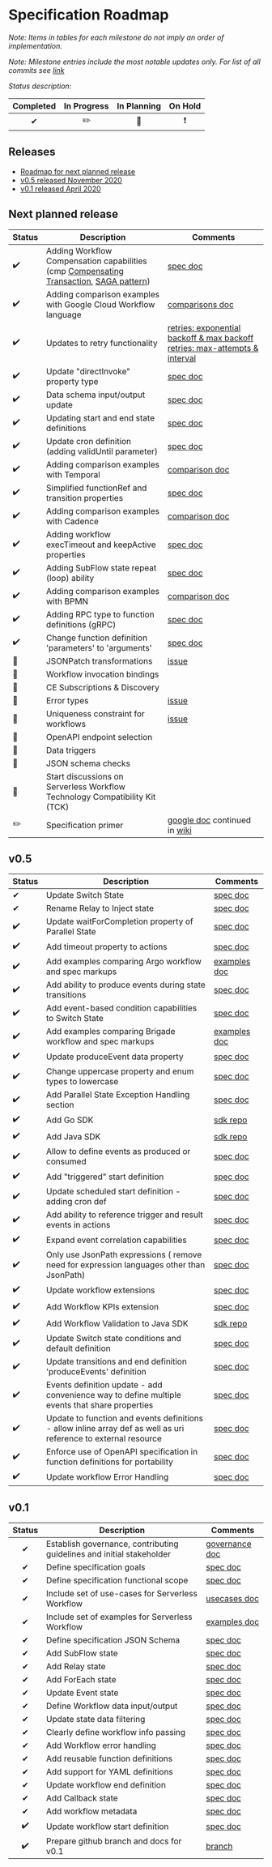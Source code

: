 # Specification Roadmap

_Note: Items in tables for each milestone do not imply an order of implementation._

_Note: Milestone entries include the most notable updates only. For list of all commits see [link](https://github.com/cncf/wg-serverless/commits/master)_

_Status description:_

| Completed | In Progress | In Planning | On Hold |
| :--: | :--: |  :--: | :--: |
| ✔ | ✏️ | 🚩 | ❗️|

## Releases

- [Roadmap for next planned release](#v06)
- [v0.5 released November 2020](#v05)
- [v0.1 released April 2020](#v01)

## <a name="v06"></a> Next planned release

| Status | Description | Comments |
| --- | --- |  --- |
| ✔️| Adding Workflow Compensation capabilities (cmp [Compensating Transaction](https://docs.microsoft.com/en-us/azure/architecture/patterns/compensating-transaction), [SAGA pattern](https://microservices.io/patterns/data/saga.html)) | [spec doc](../specification.md) |
| ✔️| Adding comparison examples with Google Cloud Workflow language| [comparisons doc](../comparisons/README.md) |
| ✔️| Updates to retry functionality | [retries: exponential backoff & max backoff](https://github.com/serverlessworkflow/specification/issues/137) [retries: max-attempts & interval](https://github.com/serverlessworkflow/specification/issues/136)|
| ✔️| Update "directInvoke" property type | [spec doc](../specification.md) |
| ✔️| Data schema input/output update | [spec doc](../specification.md) |
| ✔️| Updating start and end state definitions| [spec doc](../specification.md) |
| ✔️| Update cron definition (adding validUntil parameter)| [spec doc](../specification.md) |
| ✔️| Adding comparison examples with Temporal | [comparison doc](../comparisons/README.md) |
| ✔️| Simplified functionRef and transition properties | [spec doc](../specification.md) |
| ✔️| Adding comparison examples with Cadence | [comparison doc](../comparisons/README.md) |
| ✔️| Adding workflow execTimeout and keepActive properties | [spec doc](../specification.md) |
| ✔️| Adding SubFlow state repeat (loop) ability | [spec doc](../specification.md) |
| ✔️| Adding comparison examples with BPMN | [comparison doc](../comparisons/README.md) |
| ✔️| Adding RPC type to function definitions (gRPC) | [spec doc](../specification.md) |
| ✔️| Change function definition 'parameters' to 'arguments' | [spec doc](../specification.md) |
| 🚩 | JSONPatch transformations | [issue](https://github.com/serverlessworkflow/specification/issues/149) |
| 🚩 | Workflow invocation bindings |  |
| 🚩 | CE Subscriptions & Discovery |  |
| 🚩 | Error types | [issue](https://github.com/serverlessworkflow/specification/issues/200) | 
| 🚩 | Uniqueness constraint for workflows | [issue](https://github.com/serverlessworkflow/specification/issues/146) |
| 🚩 | OpenAPI endpoint selection |  |
| 🚩 | Data triggers |  |
| 🚩 | JSON schema checks |  |
| 🚩 | Start discussions on Serverless Workflow Technology Compatibility Kit (TCK) |  |
| ✏️ | Specification primer | [google doc](https://docs.google.com/document/d/11rD3Azj63G2Si0VpokSpr-1ib3mFRFHSwN6tJb-0LQM/edit#heading=h.paewfy83tetm) continued in [wiki](https://github.com/serverlessworkflow/specification/wiki) |

## <a name="v05"></a> v0.5

| Status | Description | Comments |
| --- | --- |  --- |
| ✔ | Update Switch State | [spec doc](https://github.com/serverlessworkflow/specification/blob/0.5.x/specification.md) |
| ✔ | Rename Relay to Inject state | [spec doc](https://github.com/serverlessworkflow/specification/blob/0.5.x/specification.md) |
| ✔️| Update waitForCompletion property of Parallel State | [spec doc](https://github.com/serverlessworkflow/specification/blob/0.5.x/specification.md) |
| ✔️| Add timeout property to actions | [spec doc](https://github.com/serverlessworkflow/specification/blob/0.5.x/specification.md) |
| ✔️| Add examples comparing Argo workflow and spec markups | [examples doc](https://github.com/serverlessworkflow/specification/blob/0.5.x/examples/examples-argo.md) |
| ✔️| Add ability to produce events during state transitions | [spec doc](https://github.com/serverlessworkflow/specification/blob/0.5.x/specification.md) |
| ✔️| Add event-based condition capabilities to Switch State | [spec doc](https://github.com/serverlessworkflow/specification/blob/0.5.x/specification.md) |
| ✔️| Add examples comparing Brigade workflow and spec markups | [examples doc](https://github.com/serverlessworkflow/specification/blob/0.5.x/examples/examples-brigade.md) |
| ✔️| Update produceEvent data property | [spec doc](https://github.com/serverlessworkflow/specification/blob/0.5.x/specification.md) |
| ✔️| Change uppercase property and enum types to lowercase | [spec doc](https://github.com/serverlessworkflow/specification/blob/0.5.x/specification.md) |
| ✔️| Add Parallel State Exception Handling section | [spec doc](https://github.com/serverlessworkflow/specification/blob/0.5.x/specification.md) |
| ✔️| Add Go SDK | [sdk repo](https://github.com/serverlessworkflow/sdk-go) |
| ✔️| Add Java SDK | [sdk repo](https://github.com/serverlessworkflow/sdk-java) |
| ✔️| Allow to define events as produced or consumed | [spec doc](https://github.com/serverlessworkflow/specification/blob/0.5.x/specification.md) |
| ✔️| Add "triggered" start definition | [spec doc](https://github.com/serverlessworkflow/specification/blob/0.5.x/specification.md) |
| ✔️| Update scheduled start definition - adding cron def | [spec doc](https://github.com/serverlessworkflow/specification/blob/0.5.x/specification.md) |
| ✔️| Add ability to reference trigger and result events in actions | [spec doc](https://github.com/serverlessworkflow/specification/blob/0.5.x/specification.md) |
| ✔️| Expand event correlation capabilities | [spec doc](https://github.com/serverlessworkflow/specification/blob/0.5.x/specification.md) |
| ✔️| Only use JsonPath expressions ( remove need for expression languages other than JsonPath) | [spec doc](https://github.com/serverlessworkflow/specification/blob/0.5.x/specification.md) |
| ✔️| Update workflow extensions | [spec doc](https://github.com/serverlessworkflow/specification/blob/0.5.x/specification.md) |
| ✔️| Add Workflow KPIs extension | [spec doc](https://github.com/serverlessworkflow/specification/blob/0.5.x/specification.md) |
| ✔️| Add Workflow Validation to Java SDK | [sdk repo](https://github.com/serverlessworkflow/sdk-java) |
| ✔️| Update Switch state conditions and default definition | [spec doc](https://github.com/serverlessworkflow/specification/blob/0.5.x/specification.md) |
| ✔️| Update transitions and end definition 'produceEvents' definition | [spec doc](https://github.com/serverlessworkflow/specification/blob/0.5.x/specification.md) |
| ✔️| Events definition update - add convenience way to define multiple events that share properties | [spec doc](https://github.com/serverlessworkflow/specification/blob/0.5.x/specification.md) |
| ✔️| Update to function and events definitions - allow inline array def as well as uri reference to external resource | [spec doc](https://github.com/serverlessworkflow/specification/blob/0.5.x/specification.md) |
| ✔️| Enforce use of OpenAPI specification in function definitions for portability | [spec doc](https://github.com/serverlessworkflow/specification/blob/0.5.x/specification.md) |
| ✔️| Update workflow Error Handling | [spec doc](../specification.md) |


## <a name="v01"></a> v0.1

| Status | Description | Comments |
| :--: | --- |  --- |
| ✔ | Establish governance, contributing guidelines and initial stakeholder | [governance doc](https://github.com/cncf/wg-serverless/tree/v0.1/workflow/spec/governance)  |
| ✔ | Define specification goals | [spec doc](https://github.com/cncf/wg-serverless/blob/v0.1/workflow/spec/spec.md) |
| ✔ | Define specification functional scope | [spec doc](https://github.com/cncf/wg-serverless/blob/v0.1/workflow/spec/spec.md) |
| ✔ | Include set of use-cases for Serverless Workflow | [usecases doc](https://github.com/cncf/wg-serverless/blob/v0.1/workflow/spec/usecases.md) |
| ✔ | Include set of examples for Serverless Workflow | [examples doc](https://github.com/cncf/wg-serverless/blob/v0.1/workflow/spec/examples.md) |
| ✔ | Define specification JSON Schema | [spec doc](https://github.com/cncf/wg-serverless/blob/v0.1/workflow/spec/spec.md) |
| ✔ | Add SubFlow state | [spec doc](https://github.com/cncf/wg-serverless/blob/v0.1/workflow/spec/spec.md) |
| ✔ | Add Relay state | [spec doc](https://github.com/cncf/wg-serverless/blob/v0.1/workflow/spec/spec.md) |
| ✔ | Add ForEach state | [spec doc](https://github.com/cncf/wg-serverless/blob/v0.1/workflow/spec/spec.md) |
| ✔ | Update Event state| [spec doc](https://github.com/cncf/wg-serverless/blob/v0.1/workflow/spec/spec.md) |
| ✔ | Define Workflow data input/output | [spec doc](https://github.com/cncf/wg-serverless/blob/v0.1/workflow/spec/spec.md) |
| ✔ | Update state data filtering | [spec doc](https://github.com/cncf/wg-serverless/blob/v0.1/workflow/spec/spec.md) |
| ✔ | Clearly define workflow info passing | [spec doc](https://github.com/cncf/wg-serverless/blob/v0.1/workflow/spec/spec.md) |
| ✔ | Add Workflow error handling | [spec doc](https://github.com/cncf/wg-serverless/blob/v0.1/workflow/spec/spec.md) |
| ✔ | Add reusable function definitions | [spec doc](https://github.com/cncf/wg-serverless/blob/v0.1/workflow/spec/spec.md) |
| ✔ | Add support for YAML definitions | [spec doc](https://github.com/cncf/wg-serverless/blob/v0.1/workflow/spec/spec.md) |
| ✔ | Update workflow end definition | [spec doc](https://github.com/cncf/wg-serverless/blob/v0.1/workflow/spec/spec.md) |
| ✔ | Add Callback state | [spec doc](https://github.com/cncf/wg-serverless/blob/v0.1/workflow/spec/spec.md) |
| ✔ | Add workflow metadata | [spec doc](https://github.com/cncf/wg-serverless/blob/v0.1/workflow/spec/spec.md) |
| ✔️| Update workflow start definition | [spec doc](https://github.com/cncf/wg-serverless/blob/v0.1/workflow/spec/spec.md) |
| ✔️| Prepare github branch and docs for v0.1 | [branch](https://github.com/cncf/wg-serverless/tree/v0.1/workflow/spec) |